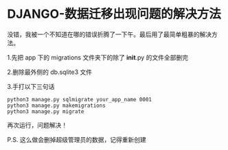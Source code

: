 # DJANGO-数据迁移出现问题的解决方法

没错，我被一个不知道在哪的错误折腾了一下午。最后用了最简单粗暴的解决方法。

1.先把 app 下的 migrations 文件夹下的除了 __init__.py 的文件全部删完

2.删除最外侧的 db.sqlite3 文件

3.手打以下三句话

```shell
python3 manage.py sqlmigrate your_app_name 0001
python3 manage.py makemigrations 
python3 manage.py migrate
```

再次运行，问题解决！

P.S. 这么做会删掉超级管理员的数据，记得重新创建